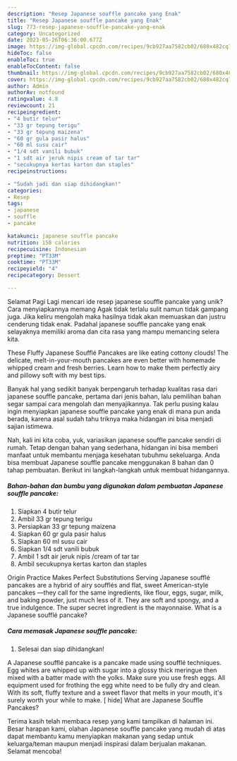 ```yaml
---
description: "Resep Japanese souffle pancake yang Enak"
title: "Resep Japanese souffle pancake yang Enak"
slug: 773-resep-japanese-souffle-pancake-yang-enak
category: Uncategorized
date: 2023-05-26T06:36:00.677Z
image: https://img-global.cpcdn.com/recipes/9cb927aa7582cb02/680x482cq70/japanese-souffle-pancake-foto-resep-utama.jpg
hideToc: false
enableToc: true
enableTocContent: false
thumbnail: https://img-global.cpcdn.com/recipes/9cb927aa7582cb02/680x482cq70/japanese-souffle-pancake-foto-resep-utama.jpg
cover: https://img-global.cpcdn.com/recipes/9cb927aa7582cb02/680x482cq70/japanese-souffle-pancake-foto-resep-utama.jpg
author: Admin
authorAv: notfound
ratingvalue: 4.8
reviewcount: 21
recipeingredient:
- "4 butir telur"
- "33 gr tepung terigu"
- "33 gr tepung maizena"
- "60 gr gula pasir halus"
- "60 ml susu cair"
- "1/4 sdt vanili bubuk"
- "1 sdt air jeruk nipis cream of tar tar"
- "secukupnya kertas karton dan staples"
recipeinstructions:

- "Sudah jadi dan siap dihidangkan!"
categories:
- Resep
tags:
- japanese
- souffle
- pancake

katakunci: japanese souffle pancake 
nutrition: 158 calories
recipecuisine: Indonesian
preptime: "PT33M"
cooktime: "PT33M"
recipeyield: "4"
recipecategory: Dessert

---
```



Selamat Pagi Lagi mencari ide resep japanese souffle pancake yang unik? Cara menyiapkannya memang Agak tidak terlalu sulit namun tidak gampang juga. Jika keliru mengolah maka hasilnya tidak akan memuaskan dan justru cenderung tidak enak. Padahal japanese souffle pancake yang enak selayaknya memiliki aroma dan cita rasa yang mampu memancing selera kita.


These Fluffy Japanese Soufflé Pancakes are like eating cottony clouds! The delicate, melt-in-your-mouth pancakes are even better with homemade whipped cream and fresh berries. Learn how to make them perfectly airy and pillowy soft with my best tips.

Banyak hal yang sedikit banyak berpengaruh terhadap kualitas rasa dari japanese souffle pancake, pertama dari jenis bahan, lalu pemilihan bahan segar sampai cara mengolah dan menyajikannya. Tak perlu pusing kalau ingin menyiapkan japanese souffle pancake yang enak di mana pun anda berada, karena asal sudah tahu triknya maka hidangan ini bisa menjadi sajian istimewa.


Nah, kali ini kita coba, yuk, variasikan japanese souffle pancake sendiri di rumah. Tetap dengan bahan yang sederhana, hidangan ini bisa memberi manfaat untuk membantu menjaga kesehatan tubuhmu sekeluarga. Anda bisa membuat Japanese souffle pancake menggunakan 8 bahan dan 0 tahap pembuatan. Berikut ini langkah-langkah untuk membuat hidangannya.

<!--inarticleads1-->

##### Bahan-bahan dan bumbu yang digunakan dalam pembuatan Japanese souffle pancake:

1. Siapkan 4 butir telur
1. Ambil 33 gr tepung terigu
1. Persiapkan 33 gr tepung maizena
1. Siapkan 60 gr gula pasir halus
1. Siapkan 60 ml susu cair
1. Siapkan 1/4 sdt vanili bubuk
1. Ambil 1 sdt air jeruk nipis /cream of tar tar
1. Ambil secukupnya kertas karton dan staples


Origin Practice Makes Perfect Substitutions Serving Japanese soufflé pancakes are a hybrid of airy soufflés and flat, sweet American-style pancakes —they call for the same ingredients, like flour, eggs, sugar, milk, and baking powder, just much less of it. They are soft and spongy, and a true indulgence. The super secret ingredient is the mayonnaise. What is a Japanese soufflé pancake? 

<!--inarticleads2-->

##### Cara memasak Japanese souffle pancake:


1. Selesai dan siap dihidangkan!

A Japanese soufflé pancake is a pancake made using soufflé techniques. Egg whites are whipped up with sugar into a glossy thick meringue then mixed with a batter made with the yolks. Make sure you use fresh eggs. All equipment used for frothing the egg white need to be fully dry and clean. With its soft, fluffy texture and a sweet flavor that melts in your mouth, it&#39;s surely worth your while to make. [ hide] What are Japanese Souffle Pancakes? 

Terima kasih telah membaca resep yang kami tampilkan di halaman ini. Besar harapan kami, olahan Japanese souffle pancake yang mudah di atas dapat membantu kamu menyiapkan makanan yang sedap untuk keluarga/teman maupun menjadi inspirasi dalam berjualan makanan. Selamat mencoba!
